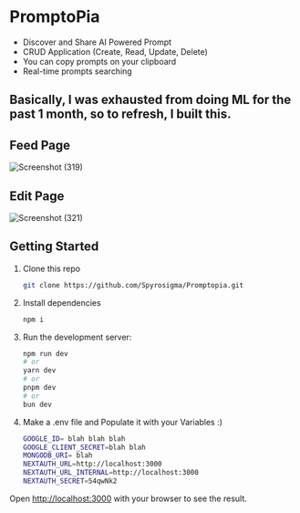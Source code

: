 # PromptoPia

- Discover and Share AI Powered Prompt
- CRUD Application (Create, Read, Update, Delete)
- You can copy prompts on your clipboard
- Real-time prompts searching

## Basically, I was exhausted from doing ML for the past 1 month, so to refresh, I built this.

## Feed Page
![Screenshot (319)](https://github.com/user-attachments/assets/d7fa4d2f-b460-4e46-a359-c7ace41f870b)


## Edit Page
![Screenshot (321)](https://github.com/user-attachments/assets/3fc88a41-d5f1-411c-98f7-bf5fd4a8c44e)


## Getting Started

1. Clone this repo
    ```bash
    git clone https://github.com/Spyrosigma/Promptopia.git
    ```
2. Install dependencies
    ```bash
    npm i
    ```
3. Run the development server:
    ```bash
    npm run dev
    # or
    yarn dev
    # or
    pnpm dev
    # or
    bun dev
    ```
4. Make a .env file and Populate it with your Variables :)
    ```bash
    GOOGLE_ID= blah blah blah
    GOOGLE_CLIENT_SECRET=blah blah
    MONGODB_URI= blah
    NEXTAUTH_URL=http://localhost:3000
    NEXTAUTH_URL_INTERNAL=http://localhost:3000
    NEXTAUTH_SECRET=54qwNk2  
    ```

Open [http://localhost:3000](http://localhost:3000) with your browser to see the result.
